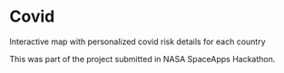 # Covid
Interactive map with personalized covid risk details for each country

This was part of the project submitted in NASA SpaceApps Hackathon.
